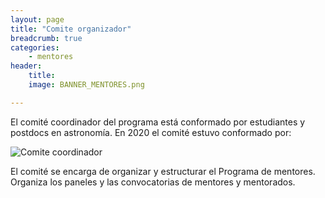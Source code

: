```yaml
---
layout: page
title: "Comite organizador"
breadcrumb: true
categories:
    - mentores
header: 
    title: 
    image: BANNER_MENTORES.png

---
```


El comité coordinador del programa está conformado por estudiantes y postdocs en
astronomía. En 2020 el comité estuvo conformado por: 

![Comite coordinador](../../images/comite_mentores.png)


El comité se encarga de organizar y estructurar el Programa de mentores. Organiza los
paneles y las convocatorias de mentores y mentorados. 


 








